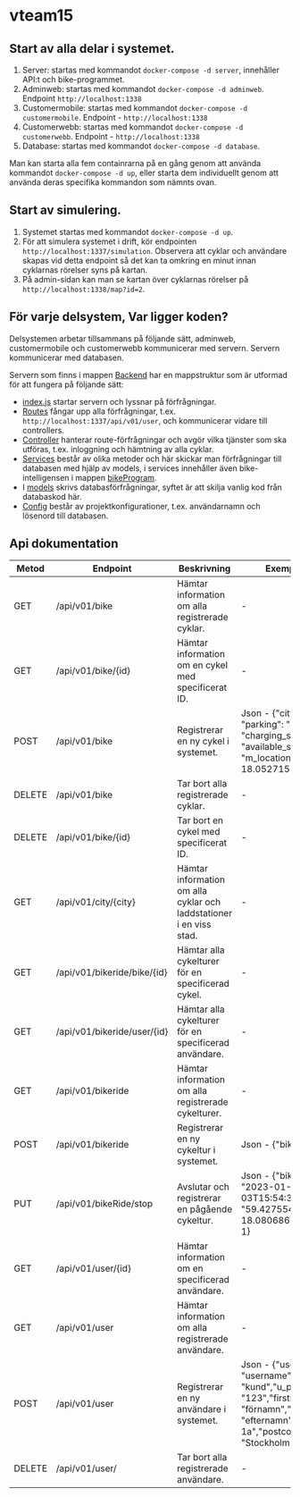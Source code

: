 # vteam15

## Start av alla delar i systemet.

1. Server: startas med kommandot `docker-compose -d server`, innehåller API:t och bike-programmet.
2. Adminweb: startas med kommandot `docker-compose -d adminweb`. Endpoint `http://localhost:1338`
3. Customermobile: startas med kommandot `docker-compose -d customermobile`. Endpoint - `http://localhost:1338`
4. Customerwebb: startas med kommandot `docker-compose -d customerwebb`. Endpoint - `http://localhost:1338`
5. Database: startas med kommandot `docker-compose -d database`. 

Man kan starta alla fem containrarna på en gång genom att använda kommandot `docker-compose -d up`, eller starta dem individuellt genom att använda deras specifika kommandon som nämnts ovan.

## Start av simulering.

1. Systemet startas med kommandot `docker-compose -d up`.
2. För att simulera systemet i drift, kör endpointen `http://localhost:1337/simulation`. Observera att cyklar och användare skapas vid detta endpoint så det kan ta omkring en minut innan cyklarnas rörelser syns på kartan.
3. På admin-sidan kan man se kartan över cyklarnas rörelser på `http://localhost:1338/map?id=2`.

## För varje delsystem, Var ligger koden?
Delsystemen arbetar tillsammans på följande sätt, adminweb, customermobile och customerwebb kommunicerar med servern. 
Servern kommunicerar med databasen.

Servern som finns i mappen [Backend](https://github.com/bjornmolin90/vteam15/tree/dev/backend) har en mappstruktur som är utformad för att fungera på följande sätt: 
- [index.js](https://github.com/bjornmolin90/vteam15/blob/dev/backend/index.js) startar servern och lyssnar på förfrågningar. 
- [Routes](https://github.com/bjornmolin90/vteam15/tree/dev/backend/routes) fångar upp alla förfrågningar, t.ex. `http://localhost:1337/api/v01/user`, och kommunicerar vidare till controllers. 
- [Controller](https://github.com/bjornmolin90/vteam15/tree/dev/backend/controller) hanterar route-förfrågningar och avgör vilka tjänster som ska utföras, t.ex. inloggning och hämtning av alla cyklar. 
- [Services](https://github.com/bjornmolin90/vteam15/tree/dev/backend/services) består av olika metoder och här skickar man förfrågningar till databasen med hjälp av models, i services innehåller även bike-intelligensen i mappen [bikeProgram](https://github.com/bjornmolin90/vteam15/tree/dev/backend/services/bikeProgram).
- I [models](https://github.com/bjornmolin90/vteam15/tree/dev/backend/models) skrivs databasförfrågningar, syftet är att skilja vanlig kod från databaskod här. 
- [Config](https://github.com/bjornmolin90/vteam15/tree/dev/backend/config) består av projektkonfigurationer, t.ex. användarnamn och lösenord till databasen.

## Api dokumentation

Metod | Endpoint | Beskrivning | Exempel på POST & PUT
---|---|---|---
GET | /api/v01/bike | Hämtar information om alla registrerade cyklar. | -
GET | /api/v01/bike/{id} | Hämtar information om en cykel med specificerat ID. | -
POST | /api/v01/bike | Registrerar en ny cykel i systemet. | Json - {"city": "stockholm", "parking": "on-street", "charging_status":"100", "available_status":"ledig", "m_location": "59.338758, 18.052715", "speed": "0"}
DELETE | /api/v01/bike | Tar bort alla registrerade cyklar. | -
DELETE | /api/v01/bike/{id} | Tar bort en cykel med specificerat ID. | -
GET | /api/v01/city/{city} | Hämtar information om alla cyklar och laddstationer i en viss stad. | -
GET | /api/v01/bikeride/bike/{id} | Hämtar alla cykelturer för en specificerad cykel. | -
GET | /api/v01/bikeride/user/{id} | Hämtar alla cykelturer för en specificerad användare. | -
GET | /api/v01/bikeride | Hämtar information om alla registrerade cykelturer. | -
POST | /api/v01/bikeride | Registrerar en ny cykeltur i systemet. | Json - {"bikeId":7, "userId":1}
PUT | /api/v01/bikeRide/stop | Avslutar och registrerar en pågående cykeltur. | Json - {"bike_id": 7,"startTime": "2023-01-03T15:54:32.788Z","startLocation": "59.42755469191417, 18.080686541663738","user_id": 1}
GET | /api/v01/user/{id} | Hämtar information om en specificerad användare. | -
GET | /api/v01/user | Hämtar information om alla registrerade användare. | -
POST | /api/v01/user | Registrerar en ny användare i systemet. | Json - {"username": "username","u_type": "kund","u_password": "123","firstname": "förnamn","lastname": "efternamn","adress": "adress 1a","postcode": "31123","city": "Stockholm","saldo": 1000}
DELETE | /api/v01/user/ | Tar bort alla registrerade användare. | -

